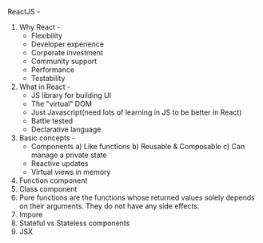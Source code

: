 ReactJS -

1. Why React -
    - Flexibility
    - Developer experience
    - Corporate investment
    - Community support
    - Performance
    - Testability
1. What in React -
    - JS library for building UI
    - The "virtual" DOM
    - Just Javascript(need lots of learning in JS to be better in React)
    - Battle tested
    - Declarative language
2. Basic concepts -
    - Components
        a) Like functions
        b) Reusable & Composable
        c) Can manage a private state
    - Reactive updates
    - Virtual views in memory
3. Function component
4. Class component
5. Pure functions are the functions whose returned values solely depends on their arguments. They do not have any side effects.
6. Impure
7. Stateful vs Stateless components
8. JSX